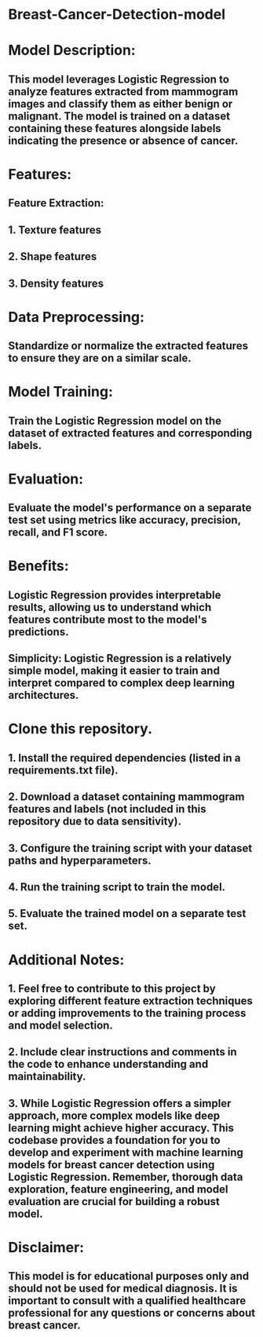 # Breast-Cancer-Detection-model
# Model Description:

## This model leverages Logistic Regression to analyze features extracted from mammogram images and classify them as either benign or malignant. The model is trained on a dataset containing these features alongside labels indicating the presence or absence of cancer.

# Features:

## Feature Extraction:
## 1. Texture features 
## 2. Shape features 
## 3. Density features 
# Data Preprocessing:
 ## Standardize or normalize the extracted features to ensure they are on a similar scale.
# Model Training:
 ## Train the Logistic Regression model on the dataset of extracted features and corresponding labels.
# Evaluation:
## Evaluate the model's performance on a separate test set using metrics like accuracy, precision, recall, and F1 score.
# Benefits:
## Logistic Regression provides interpretable results, allowing us to understand which features contribute most to the model's predictions.
## Simplicity: Logistic Regression is a relatively simple model, making it easier to train and interpret compared to complex deep learning architectures.
 

# Clone this repository.
## 1. Install the required dependencies (listed in a requirements.txt file).
## 2. Download a dataset containing mammogram features and labels (not included in this repository due to data sensitivity).
## 3. Configure the training script with your dataset paths and hyperparameters.
## 4. Run the training script to train the model.
## 5. Evaluate the trained model on a separate test set.

# Additional Notes:

## 1. Feel free to contribute to this project by exploring different feature extraction techniques or adding improvements to the training process and model selection.
## 2. Include clear instructions and comments in the code to enhance understanding and maintainability.
## 3. While Logistic Regression offers a simpler approach, more complex models like deep learning might achieve higher accuracy. This codebase provides a foundation for you to develop and experiment with machine learning models for breast cancer detection using Logistic Regression. Remember, thorough data exploration, feature engineering, and model evaluation are crucial for building a robust model.

# Disclaimer:

## This model is for educational purposes only and should not be used for medical diagnosis. It is important to consult with a qualified healthcare professional for any questions or concerns about breast cancer.
